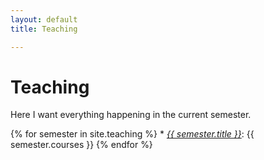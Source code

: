 ```yaml
---
layout: default
title: Teaching

---
```

# Teaching

Here I want everything happening in the current semester. 

{% for semester in site.teaching %}
    * <a href="{{ semester.url }}">*{{ semester.title }}*</a>: {{ semester.courses }}
{% endfor %}

